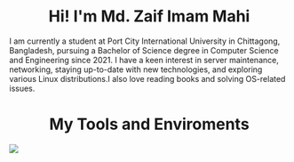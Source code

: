 <h1 align="center"> Hi! I'm Md. Zaif Imam Mahi </h1>

<p>I am currently a student at Port City International University in Chittagong, Bangladesh, pursuing a Bachelor of Science degree in Computer Science and Engineering since 2021. I have a keen interest in server maintenance, networking, staying up-to-date with new technologies, and exploring various Linux distributions.I also love reading books and solving OS-related issues.</p>


<h1 align="center"> My Tools and Enviroments </h1>
<p align="left">
  <a href="https://go-skill-icons.vercel.app/">
    <img src="https://go-skill-icons.vercel.app/api/icons?i=linux,debian,ubuntu,bash,py,c,cpp,yaml,git,gitlab,ansible,proxmox,docker,podman,kubernetes,terminal,tmux,vscode,vim" />
  </a>
</p>
